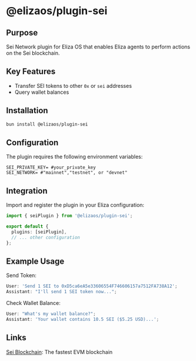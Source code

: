 # @elizaos/plugin-sei

## Purpose

Sei Network plugin for Eliza OS that enables Eliza agents to perform actions on the Sei blockchain.

## Key Features

- Transfer SEI tokens to other `0x` or `sei` addresses
- Query wallet balances

## Installation

```bash
bun install @elizaos/plugin-sei
```

## Configuration

The plugin requires the following environment variables:

```env
SEI_PRIVATE_KEY= #your_private_key
SEI_NETWORK= #"mainnet","testnet", or "devnet"
```

## Integration

Import and register the plugin in your Eliza configuration:

```typescript
import { seiPlugin } from '@elizaos/plugin-sei';

export default {
  plugins: [seiPlugin],
  // ... other configuration
};
```

## Example Usage

Send Token:

```typescript
User: 'Send 1 SEI to 0xD5ca6eA5e33606554F746606157a7512FA738A12';
Assistant: "I'll send 1 SEI token now...";
```

Check Wallet Balance:

```typescript
User: "What's my wallet balance?";
Assistant: 'Your wallet contains 10.5 SEI ($5.25 USD)...';
```

## Links

[Sei Blockchain](https://sei.io/): The fastest EVM blockchain
